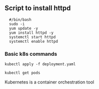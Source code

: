 ## Script to install httpd

````
  #/bin/bash
  sudo -i
  yum update -y
  yum install httpd -y
  systemctl start httpd
  systemctl enable httpd

````

### Basic k8s commands

````
kubectl apply -f deployment.yaml
````
````
kubectl get pods
````
Kubernetes is a container orchestration tool

